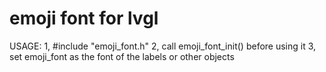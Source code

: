 # emoji font for lvgl

USAGE:
1, #include "emoji_font.h"
2, call emoji_font_init() before using it
3, set emoji_font as the font of the labels or other objects
